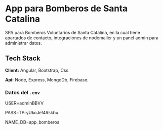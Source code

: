 # App para Bomberos de Santa Catalina

SPA para Bomberos Voluntarios de Santa Catalina, en la cual tiene apartados de contacto, integraciones de nodemailer y un panel admin para administrar datos.

## Tech Stack

**Client:** Angular, Bootstrap, Css.

**Api:** Node, Express, MongoDb, Firebase.

### Datos del `.env` 

USER=adminBBVV

PASS=TPryUkoJef4Rskbu

NAME_DB=app_bomberos
